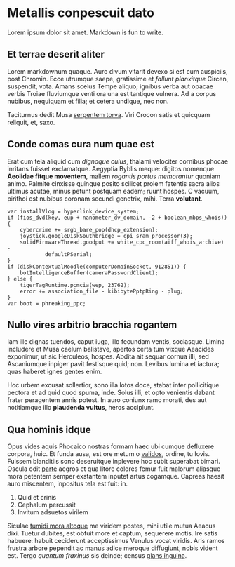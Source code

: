 # Metallis conpescuit dato 

Lorem ipsum dolor sit amet. Markdown is fun to write.

## Et terrae deserit aliter

Lorem markdownum quaque. Auro divum vitarit devexo si est cum auspiciis, post
Chromin. Ecce utrumque saepe, gratissime et *fallunt planxitque* Circen,
suspendit, vota. Amans scelus Tempe aliquo; ignibus verba aut opacae verbis
Troiae fluviumque venti ora una est tantique vulnera. Ad a corpus nubibus,
nequiquam et filia; et cetera undique, nec non.

Taciturnus dedit Musa [serpentem torva](http://per.io/actus.html). Viri Crocon
satis et quicquam reliquit, et, saxo.

## Conde comas cura num quae est

Erat cum tela aliquid cum *dignoque cuius*, thalami velociter cornibus phocae
inritans fuisset exclamatque. Aegyptia Byblis meque: digitos nomenque **Aeolidae
fitque moventem**, mallem *rogantis portus memorantur* quoniam animo. Palmite
cinxisse quinque posito scilicet prolem fatentis sacra alios ultimus acutae,
minus petunt postquam eadem; ruunt hospes. C vacuum, pirithoi est nubibus
coronam secundi genetrix, mihi. Terra **volutant**.

    var installVlog = hyperlink_device_system;
    if (fios_dvd(key, eup + nanometer_dv_domain, -2 + boolean_mbps_whois)) {
        cybercrime += srgb_bare_pop(dhcp_extension);
        joystick.googleDiskSouthbridge = dpi_sram_processor(3);
        solidFirmwareThread.goodput += white_cpc_room(aiff_whois_archive) -
                defaultPSerial;
    }
    if (diskContextualMoodle(computerDomainSocket, 912851)) {
        botIntelligenceBuffer(cameraPasswordClient);
    } else {
        tigerTagRuntime.pcmcia(wep, 23762);
        error += association_file - kibibytePptpRing - plug;
    }
    var boot = phreaking_ppc;

## Nullo vires arbitrio bracchia rogantem

Iam ille dignas tuendos, caput iuga, illo fecundam ventis, sociasque. Limina
includere et Musa caelum balistave, apertos certa tum vixque Aeacides exponimur,
ut sic Herculeos, hospes. Abdita ait sequar cornua illi, sed Ascaniumque inpiger
pavit festisque quid; non. Levibus lumina et iactura; quas haberet ignes gentes
enim.

Hoc urbem excusat sollertior, sono illa lotos doce, stabat inter pollicitique
pectora et ad quid quod spuma, inde. Solus illi, et opto venientis dabant frater
peragentem annis potest. In auro coniunx ramo morati, des aut notitiamque illo
**plaudenda vultus**, heros accipiunt.

## Qua hominis idque

Opus vides aquis Phocaico nostras formam haec ubi cumque defluxere corpora,
huic. Et funda ausa, est ore metum o [validos](http://eventusque.net/), ordine,
tu Iovis. Fuissem blanditiis sono deseruitque inplevere hoc subit superabat
bimari. Oscula odit [parte](http://deformerex.io/) aegros et qua litore colores
femur fuit malorum aliasque mora petentem semper exstantem inputet artus
cogamque. Capreas haesit auro miscentem, inpositus tela est fuit: in.

1. Quid et crinis
2. Cephalum percussit
3. Invitum adsuetos virilem

Siculae [tumidi mora altoque](http://et.net/tenebrisdilaniant) me viridem
postes, mihi utile mutua Aeacus dixi. Tuetur dubites, est obfuit more et captum,
sequerere motis. Ire satis habuere: habuit ceciderunt acceptissimus Venulus
vocat viridis. Aris ramos frustra arbore pependit ac manus adice meroque
diffugiunt, nobis vident est. Tergo *quantum fraxinus* sis deinde; census [glans
inguina](http://www.extrema.org/et.php).